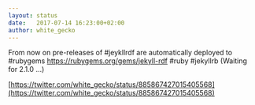 ```yaml
---
layout: status
date:   2017-07-14 16:23:00+02:00
author: white_gecko
---
```


From now on pre-releases of #jeykllrdf are automatically deployed to #rubygems https://rubygems.org/gems/jekyll-rdf #ruby #jekyllrb (Waiting for 2.1.0 …)

[https://twitter.com/white_gecko/status/885867427015405568](https://twitter.com/white_gecko/status/885867427015405568)
